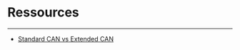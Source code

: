 # Ressources
- - -
- [Standard CAN vs Extended CAN](https://embedclogic.com/can-protocol/standard-can-vs-extended-can-protocol-frame/)